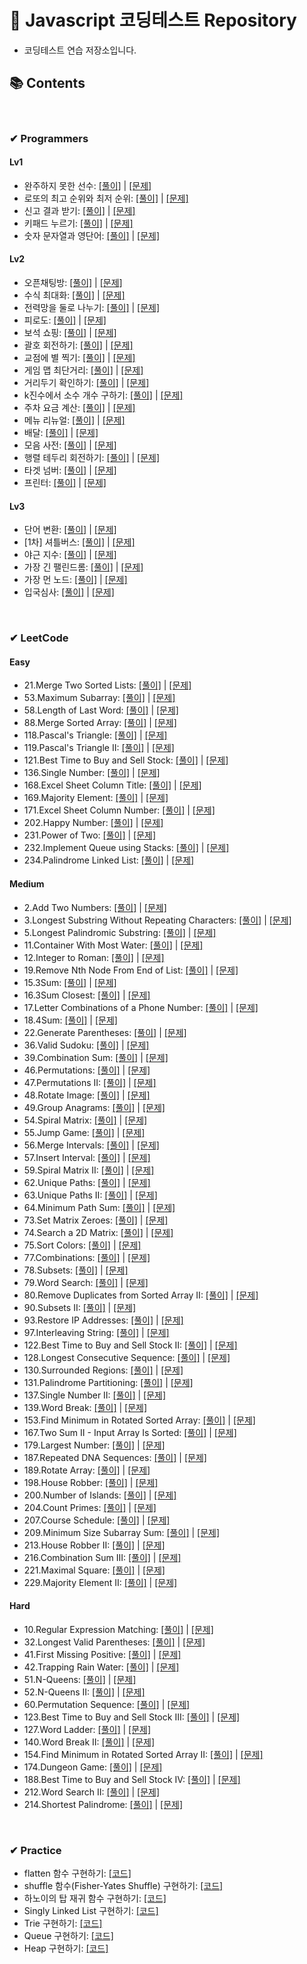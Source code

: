 # 🚩 Javascript 코딩테스트 Repository
- 코딩테스트 연습 저장소입니다.

## 📚 Contents

<br />

### ✔ Programmers

#### Lv1
- 완주하지 못한 선수: [[풀이]](https://github.com/Junhyeong-B/coding_test_practice/blob/main/Programmers/Lv1/%EC%99%84%EC%A3%BC%ED%95%98%EC%A7%80%20%EB%AA%BB%ED%95%9C%20%EC%84%A0%EC%88%98.js) | [[문제]](https://programmers.co.kr/learn/courses/30/lessons/42576)
- 로또의 최고 순위와 최저 순위: [[풀이]](https://github.com/Junhyeong-B/coding_test_practice/blob/main/Programmers/Lv1/%EB%A1%9C%EB%98%90%EC%9D%98%20%EC%B5%9C%EA%B3%A0%20%EC%88%9C%EC%9C%84%EC%99%80%20%EC%B5%9C%EC%A0%80%20%EC%88%9C%EC%9C%84.js) | [[문제]](https://programmers.co.kr/learn/courses/30/lessons/77484)
- 신고 결과 받기: [[풀이]](https://github.com/Junhyeong-B/coding_test_practice/blob/main/Programmers/Lv1/%EC%8B%A0%EA%B3%A0%20%EA%B2%B0%EA%B3%BC%20%EB%B0%9B%EA%B8%B0.js) | [[문제]](https://programmers.co.kr/learn/courses/30/lessons/92334)
- 키패드 누르기: [[풀이]](https://github.com/Junhyeong-B/coding_test_practice/blob/main/Programmers/Lv1/%ED%82%A4%ED%8C%A8%EB%93%9C%20%EB%88%84%EB%A5%B4%EA%B8%B0.js) | [[문제]](https://programmers.co.kr/learn/courses/30/lessons/67256)
- 숫자 문자열과 영단어: [[풀이]](https://github.com/Junhyeong-B/coding_test_practice/blob/main/Programmers/Lv1/%EC%88%AB%EC%9E%90%20%EB%AC%B8%EC%9E%90%EC%97%B4%EA%B3%BC%20%EC%98%81%EB%8B%A8%EC%96%B4.js) | [[문제]](https://programmers.co.kr/learn/courses/30/lessons/81301)
#### Lv2
- 오픈채팅방: [[풀이]](https://github.com/Junhyeong-B/coding_test_practice/blob/main/Programmers/Lv2/%EC%98%A4%ED%94%88%EC%B1%84%ED%8C%85%EB%B0%A9.js) | [[문제]](https://programmers.co.kr/learn/courses/30/lessons/42888)
- 수식 최대화: [[풀이]](https://github.com/Junhyeong-B/coding_test_practice/blob/main/Programmers/Lv2/%EC%88%98%EC%8B%9D%20%EC%B5%9C%EB%8C%80%ED%99%94.js) | [[문제]](https://programmers.co.kr/learn/courses/30/lessons/67257)
- 전력망을 둘로 나누기: [[풀이]](https://github.com/Junhyeong-B/coding_test_practice/blob/main/Programmers/Lv2/%EC%A0%84%EB%A0%A5%EB%A7%9D%EC%9D%84%20%EB%91%98%EB%A1%9C%20%EB%82%98%EB%88%84%EA%B8%B0.js) | [[문제]](https://programmers.co.kr/learn/courses/30/lessons/86971)
- 피로도: [[풀이]](https://github.com/Junhyeong-B/coding_test_practice/blob/main/Programmers/Lv2/%ED%94%BC%EB%A1%9C%EB%8F%84.js) | [[문제]](https://programmers.co.kr/learn/courses/30/lessons/87946)
- 보석 쇼핑: [[풀이]](https://github.com/Junhyeong-B/coding_test_practice/blob/main/Programmers/Lv2/%EB%B3%B4%EC%84%9D%20%EC%87%BC%ED%95%91.js) | [[문제]](https://programmers.co.kr/learn/courses/30/lessons/67258)
- 괄호 회전하기: [[풀이]](https://github.com/Junhyeong-B/coding_test_practice/blob/main/Programmers/Lv2/%EA%B4%84%ED%98%B8%20%ED%9A%8C%EC%A0%84%ED%95%98%EA%B8%B0.js) | [[문제]](https://programmers.co.kr/learn/courses/30/lessons/76502)
- 교점에 별 찍기: [[풀이]](https://github.com/Junhyeong-B/coding_test_practice/blob/main/Programmers/Lv2/%EA%B5%90%EC%A0%90%EC%97%90%20%EB%B3%84%20%EB%A7%8C%EB%93%A4%EA%B8%B0.js) | [[문제]](https://programmers.co.kr/learn/courses/30/lessons/87377)
- 게임 맵 최단거리: [[풀이]](https://github.com/Junhyeong-B/coding_test_practice/blob/main/Programmers/Lv2/%EA%B2%8C%EC%9E%84%20%EB%A7%B5%20%EC%B5%9C%EB%8B%A8%EA%B1%B0%EB%A6%AC.js) | [[문제]](https://programmers.co.kr/learn/courses/30/lessons/1844)
- 거리두기 확인하기: [[풀이]](https://github.com/Junhyeong-B/coding_test_practice/blob/main/Programmers/Lv2/%EA%B1%B0%EB%A6%AC%EB%91%90%EA%B8%B0%20%ED%99%95%EC%9D%B8%ED%95%98%EA%B8%B0.js) | [[문제]](https://programmers.co.kr/learn/courses/30/lessons/81302)
- k진수에서 소수 개수 구하기: [[풀이]](https://github.com/Junhyeong-B/coding_test_practice/blob/main/Programmers/Lv2/k%EC%A7%84%EC%88%98%EC%97%90%EC%84%9C%20%EC%86%8C%EC%88%98%20%EA%B0%9C%EC%88%98%20%EA%B5%AC%ED%95%98%EA%B8%B0.js) | [[문제]](https://programmers.co.kr/learn/courses/30/lessons/92335)
- 주차 요금 계산: [[풀이]](https://github.com/Junhyeong-B/coding_test_practice/blob/main/Programmers/Lv2/%EC%A3%BC%EC%B0%A8%20%EC%9A%94%EA%B8%88%20%EA%B3%84%EC%82%B0.js) | [[문제]](https://programmers.co.kr/learn/courses/30/lessons/92341)
- 메뉴 리뉴얼: [[풀이]](https://github.com/Junhyeong-B/coding_test_practice/blob/main/Programmers/Lv2/%EB%A9%94%EB%89%B4%20%EB%A6%AC%EB%89%B4%EC%96%BC.js) | [[문제]](https://programmers.co.kr/learn/courses/30/lessons/72411)
- 배달: [[풀이]](https://github.com/Junhyeong-B/coding_test_practice/blob/main/Programmers/Lv2/%EB%B0%B0%EB%8B%AC.js) | [[문제]](https://programmers.co.kr/learn/courses/30/lessons/12978)
- 모음 사전: [[풀이]](https://github.com/Junhyeong-B/coding_test_practice/blob/main/Programmers/Lv2/%EB%AA%A8%EC%9D%8C%20%EC%82%AC%EC%A0%84.js) | [[문제]](https://programmers.co.kr/learn/courses/30/lessons/84512)
- 행렬 테두리 회전하기: [[풀이]](https://github.com/Junhyeong-B/coding_test_practice/blob/main/Programmers/Lv2/%ED%96%89%EB%A0%AC%20%ED%85%8C%EB%91%90%EB%A6%AC%20%ED%9A%8C%EC%A0%84%ED%95%98%EA%B8%B0.js) | [[문제]](https://programmers.co.kr/learn/courses/30/lessons/77485#)
- 타겟 넘버: [[풀이]](https://github.com/Junhyeong-B/coding_test_practice/blob/main/Programmers/Lv2/%ED%83%80%EA%B2%9F%20%EB%84%98%EB%B2%84.js) | [[문제]](https://programmers.co.kr/learn/courses/30/lessons/43165)
- 프린터: [[풀이]](https://github.com/Junhyeong-B/coding_test_practice/blob/main/Programmers/Lv2/%ED%94%84%EB%A6%B0%ED%84%B0.js) | [[문제]](https://programmers.co.kr/learn/courses/30/lessons/42587)
#### Lv3
- 단어 변환: [[풀이]](https://github.com/Junhyeong-B/coding_test_practice/blob/main/Programmers/Lv3/%EB%8B%A8%EC%96%B4%20%EB%B3%80%ED%99%98.js) | [[문제]](https://programmers.co.kr/learn/courses/30/lessons/43163)
- [1차] 셔틀버스: [[풀이]](https://github.com/Junhyeong-B/coding_test_practice/blob/main/Programmers/Lv3/%5B1%EC%B0%A8%5D%20%EC%85%94%ED%8B%80%EB%B2%84%EC%8A%A4.js) | [[문제]](https://programmers.co.kr/learn/courses/30/lessons/17678)
- 야근 지수: [[풀이]](https://github.com/Junhyeong-B/coding_test_practice/blob/main/Programmers/Lv3/%EC%95%BC%EA%B7%BC%20%EC%A7%80%EC%88%98.js) | [[문제]](https://programmers.co.kr/learn/courses/30/lessons/12927)
- 가장 긴 팰린드롬: [[풀이]](https://github.com/Junhyeong-B/coding_test_practice/blob/main/Programmers/Lv3/%EA%B0%80%EC%9E%A5%20%EA%B8%B4%20%ED%8C%B0%EB%A6%B0%EB%93%9C%EB%A1%AC.js) | [[문제]](https://programmers.co.kr/learn/courses/30/lessons/12904)
- 가장 먼 노드: [[풀이]](https://github.com/Junhyeong-B/coding_test_practice/blob/main/Programmers/Lv3/%EA%B0%80%EC%9E%A5%20%EB%A8%BC%20%EB%85%B8%EB%93%9C.js) | [[문제]](https://programmers.co.kr/learn/courses/30/lessons/49189)
- 입국심사: [[풀이]](https://github.com/Junhyeong-B/coding_test_practice/blob/main/Programmers/Lv3/%EC%9E%85%EA%B5%AD%EC%8B%AC%EC%82%AC.js) | [[문제]](https://programmers.co.kr/learn/courses/30/lessons/43238)



<br />

### ✔ LeetCode

#### Easy
- 21.Merge Two Sorted Lists: [[풀이]](https://github.com/Junhyeong-B/coding_test_practice/blob/main/LeetCode/Easy/21.%20Merge%20Two%20Sorted%20Lists.ts) | [[문제]](https://leetcode.com/problems/merge-two-sorted-lists/)
- 53.Maximum Subarray: [[풀이]](https://github.com/Junhyeong-B/coding_test_practice/blob/main/LeetCode/Easy/53.%20Maximum%20Subarray.js) | [[문제]](https://leetcode.com/problems/maximum-subarray/)
- 58.Length of Last Word: [[풀이]](https://github.com/Junhyeong-B/coding_test_practice/blob/main/LeetCode/Easy/58.%20Length%20of%20Last%20Word.js) | [[문제]](https://leetcode.com/problems/length-of-last-word/)
- 88.Merge Sorted Array: [[풀이]](https://github.com/Junhyeong-B/coding_test_practice/blob/main/LeetCode/Easy/88.%20Merge%20Sorted%20Array.js) | [[문제]](https://leetcode.com/problems/merge-sorted-array/)
- 118.Pascal's Triangle: [[풀이]](https://github.com/Junhyeong-B/coding_test_practice/blob/main/LeetCode/Easy/118.%20Pascal's%20Triangle.js) | [[문제]](https://leetcode.com/problems/pascals-triangle/)
- 119.Pascal's Triangle II: [[풀이]](https://github.com/Junhyeong-B/coding_test_practice/blob/main/LeetCode/Easy/119.%20Pascal's%20Triangle%20II.js) | [[문제]](https://leetcode.com/problems/pascals-triangle-ii/)
- 121.Best Time to Buy and Sell Stock: [[풀이]](https://github.com/Junhyeong-B/coding_test_practice/blob/main/LeetCode/Easy/121.%20Best%20Time%20to%20Buy%20and%20Sell%20Stock.js) | [[문제]](https://leetcode.com/problems/best-time-to-buy-and-sell-stock/)
- 136.Single Number: [[풀이]](https://github.com/Junhyeong-B/coding_test_practice/blob/main/LeetCode/Easy/136.%20Single%20Number.js) | [[문제]](https://leetcode.com/problems/single-number/)
- 168.Excel Sheet Column Title: [[풀이]](https://github.com/Junhyeong-B/coding_test_practice/blob/main/LeetCode/Easy/168.%20Excel%20Sheet%20Column%20Title.js) | [[문제]](https://leetcode.com/problems/excel-sheet-column-title/)
- 169.Majority Element: [[풀이]](https://github.com/Junhyeong-B/coding_test_practice/blob/main/LeetCode/Easy/169.%20Majority%20Element.js) | [[문제]](https://leetcode.com/problems/majority-element/)
- 171.Excel Sheet Column Number: [[풀이]](https://github.com/Junhyeong-B/coding_test_practice/blob/main/LeetCode/Easy/171.%20Excel%20Sheet%20Column%20Number.js) | [[문제]](https://leetcode.com/problems/excel-sheet-column-number/)
- 202.Happy Number: [[풀이]](https://github.com/Junhyeong-B/coding_test_practice/blob/main/LeetCode/Easy/202.%20Happy%20Number.ts) | [[문제]](https://leetcode.com/problems/happy-number/)
- 231.Power of Two: [[풀이]](https://github.com/Junhyeong-B/coding_test_practice/blob/main/LeetCode/Easy/231.%20Power%20of%20Two.ts) | [[문제]](https://leetcode.com/problems/power-of-two/)
- 232.Implement Queue using Stacks: [[풀이]](https://github.com/Junhyeong-B/coding_test_practice/blob/main/LeetCode/Easy/232.%20Implement%20Queue%20using%20Stacks.ts) | [[문제]](https://leetcode.com/problems/implement-queue-using-stacks/)
- 234.Palindrome Linked List: [[풀이]](https://github.com/Junhyeong-B/coding_test_practice/blob/main/LeetCode/Easy/232.%20Implement%20Queue%20using%20Stacks.ts) | [[문제]](https://leetcode.com/problems/palindrome-linked-list/)
  
#### Medium
- 2.Add Two Numbers: [[풀이]](https://github.com/Junhyeong-B/coding_test_practice/blob/main/LeetCode/Medium/2.%20Add%20Two%20Numbers.ts) | [[문제]](https://leetcode.com/problems/add-two-numbers/)
- 3.Longest Substring Without Repeating Characters: [[풀이]](https://github.com/Junhyeong-B/coding_test_practice/blob/main/LeetCode/Medium/3.%20Longest%20Substring%20Without%20Repeating%20Characters.ts) | [[문제]](https://leetcode.com/problems/longest-substring-without-repeating-characters/)
- 5.Longest Palindromic Substring: [[풀이]](https://github.com/Junhyeong-B/coding_test_practice/blob/main/LeetCode/Medium/5.%20Longest%20Palindromic%20Substring.js) | [[문제]](https://leetcode.com/problems/longest-palindromic-substring/)
- 11.Container With Most Water: [[풀이]](https://github.com/Junhyeong-B/coding_test_practice/blob/main/LeetCode/Medium/11.%20Container%20With%20Most%20Water.ts) | [[문제]](https://leetcode.com/problems/container-with-most-water/)
- 12.Integer to Roman: [[풀이]](https://github.com/Junhyeong-B/coding_test_practice/blob/main/LeetCode/Medium/12.%20Integer%20to%20Roman.js) | [[문제]](https://leetcode.com/problems/integer-to-roman/)
- 19.Remove Nth Node From End of List: [[풀이]](https://github.com/Junhyeong-B/coding_test_practice/blob/main/LeetCode/Medium/19.%20Remove%20Nth%20Node%20From%20End%20of%20List.ts) | [[문제]](https://leetcode.com/problems/remove-nth-node-from-end-of-list/)
- 15.3Sum: [[풀이]](https://github.com/Junhyeong-B/coding_test_practice/blob/main/LeetCode/Medium/15.%203Sum.js) | [[문제]](https://leetcode.com/problems/3sum/)
- 16.3Sum Closest: [[풀이]](https://github.com/Junhyeong-B/coding_test_practice/blob/main/LeetCode/Medium/16.%203Sum%20Closest.js) | [[문제]](https://leetcode.com/problems/3sum-closest/)
- 17.Letter Combinations of a Phone Number: [[풀이]](https://github.com/Junhyeong-B/coding_test_practice/blob/main/LeetCode/Medium/17.%20Letter%20Combinations%20of%20a%20Phone%20Number.js) | [[문제]](https://leetcode.com/problems/letter-combinations-of-a-phone-number/)
- 18.4Sum: [[풀이]](https://github.com/Junhyeong-B/coding_test_practice/blob/main/LeetCode/Medium/18.%204Sum.js) | [[문제]](https://leetcode.com/problems/4sum/)
- 22.Generate Parentheses: [[풀이]](https://github.com/Junhyeong-B/coding_test_practice/blob/main/LeetCode/Medium/22.%20Generate%20Parentheses.js) | [[문제]](https://leetcode.com/problems/generate-parentheses/)
- 36.Valid Sudoku: [[풀이]](https://github.com/Junhyeong-B/coding_test_practice/blob/main/LeetCode/Medium/36.%20Valid%20Sudoku.js) | [[문제]](https://leetcode.com/problems/valid-sudoku/)
- 39.Combination Sum: [[풀이]](https://github.com/Junhyeong-B/coding_test_practice/blob/main/LeetCode/Medium/39.%20Combination%20Sum.js) | [[문제]](https://leetcode.com/problems/combination-sum/)
- 46.Permutations: [[풀이]](https://github.com/Junhyeong-B/coding_test_practice/blob/main/LeetCode/Medium/46.%20Permutations.js) | [[문제]](https://leetcode.com/problems/permutations/)
- 47.Permutations II: [[풀이]](https://github.com/Junhyeong-B/coding_test_practice/blob/main/LeetCode/Medium/47.%20Permutations%20II.js) | [[문제]](https://leetcode.com/problems/permutations-ii/)
- 48.Rotate Image: [[풀이]](https://github.com/Junhyeong-B/coding_test_practice/blob/main/LeetCode/Medium/48.%20Rotate%20Image.js) | [[문제]](https://leetcode.com/problems/rotate-image/)
- 49.Group Anagrams: [[풀이]](https://github.com/Junhyeong-B/coding_test_practice/blob/main/LeetCode/Medium/49.%20Group%20Anagrams.js) | [[문제]](https://leetcode.com/problems/group-anagrams/)
- 54.Spiral Matrix: [[풀이]](https://github.com/Junhyeong-B/coding_test_practice/blob/main/LeetCode/Medium/54.%20Spiral%20Matrix.js) | [[문제]](https://leetcode.com/problems/spiral-matrix/)
- 55.Jump Game: [[풀이]](https://github.com/Junhyeong-B/coding_test_practice/blob/main/LeetCode/Medium/55.%20Jump%20Game.js) | [[문제]](https://leetcode.com/problems/jump-game/)
- 56.Merge Intervals: [[풀이]](https://github.com/Junhyeong-B/coding_test_practice/blob/main/LeetCode/Medium/56.%20Merge%20Intervals.js) | [[문제]](https://leetcode.com/problems/merge-intervals/)
- 57.Insert Interval: [[풀이]](https://github.com/Junhyeong-B/coding_test_practice/blob/main/LeetCode/Medium/57.%20Insert%20Interval.js) | [[문제]](https://leetcode.com/problems/insert-interval/)
- 59.Spiral Matrix II: [[풀이]](https://github.com/Junhyeong-B/coding_test_practice/blob/main/LeetCode/Medium/59.%20Spiral%20Matrix%20II.js) | [[문제]](https://leetcode.com/problems/spiral-matrix-ii/)
- 62.Unique Paths: [[풀이]](https://github.com/Junhyeong-B/coding_test_practice/blob/main/LeetCode/Medium/62.%20Unique%20Paths.js) | [[문제]](https://leetcode.com/problems/unique-paths/)
- 63.Unique Paths II: [[풀이]](https://github.com/Junhyeong-B/coding_test_practice/blob/main/LeetCode/Medium/63.%20Unique%20Paths%20II.js) | [[문제]](https://leetcode.com/problems/unique-paths-ii/)
- 64.Minimum Path Sum: [[풀이]](https://github.com/Junhyeong-B/coding_test_practice/blob/main/LeetCode/Medium/64.%20Minimum%20Path%20Sum.js) | [[문제]](https://leetcode.com/problems/minimum-path-sum/)
- 73.Set Matrix Zeroes: [[풀이]](https://github.com/Junhyeong-B/coding_test_practice/blob/main/LeetCode/Medium/73.%20Set%20Matrix%20Zeroes.js) | [[문제]](https://leetcode.com/problems/set-matrix-zeroes/)
- 74.Search a 2D Matrix: [[풀이]](https://github.com/Junhyeong-B/coding_test_practice/blob/main/LeetCode/Medium/74.%20Search%20a%202D%20Matrix.js) | [[문제]](https://leetcode.com/problems/search-a-2d-matrix/)
- 75.Sort Colors: [[풀이]](https://github.com/Junhyeong-B/coding_test_practice/blob/main/LeetCode/Medium/75.%20Sort%20Colors.js) | [[문제]](https://leetcode.com/problems/sort-colors/)
- 77.Combinations: [[풀이]](https://github.com/Junhyeong-B/coding_test_practice/blob/main/LeetCode/Medium/77.%20Combinations.js) | [[문제]](https://leetcode.com/problems/combinations/)
- 78.Subsets: [[풀이]](https://github.com/Junhyeong-B/coding_test_practice/blob/main/LeetCode/Medium/78.%20Subsets.js) | [[문제]](https://leetcode.com/problems/subsets/)
- 79.Word Search: [[풀이]](https://github.com/Junhyeong-B/coding_test_practice/blob/main/LeetCode/Medium/79.%20Word%20Search.js) | [[문제]](https://leetcode.com/problems/word-search/)
- 80.Remove Duplicates from Sorted Array II: [[풀이]](https://github.com/Junhyeong-B/coding_test_practice/blob/main/LeetCode/Medium/80.%20Remove%20Duplicates%20from%20Sorted%20Array%20II.js) | [[문제]](https://leetcode.com/problems/remove-duplicates-from-sorted-array-ii/)
- 90.Subsets II: [[풀이]](https://github.com/Junhyeong-B/coding_test_practice/blob/main/LeetCode/Medium/90.%20Subsets%20II.js) | [[문제]](https://leetcode.com/problems/subsets-ii/)
- 93.Restore IP Addresses: [[풀이]](https://github.com/Junhyeong-B/coding_test_practice/blob/main/LeetCode/Medium/93.%20Restore%20IP%20Addresses.js) | [[문제]](https://leetcode.com/problems/restore-ip-addresses/)
- 97.Interleaving String: [[풀이]](https://github.com/Junhyeong-B/coding_test_practice/blob/main/LeetCode/Medium/97.%20Interleaving%20String.js) | [[문제]](https://leetcode.com/problems/interleaving-string/)
- 122.Best Time to Buy and Sell Stock II: [[풀이]](https://github.com/Junhyeong-B/coding_test_practice/blob/main/LeetCode/Medium/122.%20Best%20Time%20to%20Buy%20and%20Sell%20Stock%20II.js) | [[문제]](https://leetcode.com/problems/best-time-to-buy-and-sell-stock-ii/)
- 128.Longest Consecutive Sequence: [[풀이]](https://github.com/Junhyeong-B/coding_test_practice/blob/main/LeetCode/Medium/128.%20Longest%20Consecutive%20Sequence.js) | [[문제]](https://leetcode.com/problems/longest-consecutive-sequence/)
- 130.Surrounded Regions: [[풀이]](https://github.com/Junhyeong-B/coding_test_practice/blob/main/LeetCode/Medium/130.%20Surrounded%20Regions.js) | [[문제]](https://leetcode.com/problems/surrounded-regions/)
- 131.Palindrome Partitioning: [[풀이]](https://github.com/Junhyeong-B/coding_test_practice/blob/main/LeetCode/Medium/131.%20Palindrome%20Partitioning.js) | [[문제]](https://leetcode.com/problems/palindrome-partitioning/)
- 137.Single Number II: [[풀이]](https://github.com/Junhyeong-B/coding_test_practice/blob/main/LeetCode/Medium/137.%20Single%20Number%20II.js) | [[문제]](https://leetcode.com/problems/single-number-ii/)
- 139.Word Break: [[풀이]](https://github.com/Junhyeong-B/coding_test_practice/blob/main/LeetCode/Medium/139.%20Word%20Break.js) | [[문제]](https://leetcode.com/problems/word-break/)
- 153.Find Minimum in Rotated Sorted Array: [[풀이]](https://github.com/Junhyeong-B/coding_test_practice/blob/main/LeetCode/Medium/153.%20Find%20Minimum%20in%20Rotated%20Sorted%20Array.js) | [[문제]](https://leetcode.com/problems/find-minimum-in-rotated-sorted-array/)
- 167.Two Sum II - Input Array Is Sorted: [[풀이]](https://github.com/Junhyeong-B/coding_test_practice/blob/main/LeetCode/Medium/167.%20Two%20Sum%20II%20-%20Input%20Array%20Is%20Sorted.js) | [[문제]](https://leetcode.com/problems/two-sum-ii-input-array-is-sorted/)
- 179.Largest Number: [[풀이]](https://github.com/Junhyeong-B/coding_test_practice/blob/main/LeetCode/Medium/179.%20Largest%20Number.js) | [[문제]](https://leetcode.com/problems/largest-number/)
- 187.Repeated DNA Sequences: [[풀이]](https://github.com/Junhyeong-B/coding_test_practice/blob/main/LeetCode/Medium/187.%20Repeated%20DNA%20Sequences.js) | [[문제]](https://leetcode.com/problems/repeated-dna-sequences/)
- 189.Rotate Array: [[풀이]](https://github.com/Junhyeong-B/coding_test_practice/blob/main/LeetCode/Medium/189.%20Rotate%20Array.js) | [[문제]](https://leetcode.com/problems/rotate-array/)
- 198.House Robber: [[풀이]](https://github.com/Junhyeong-B/coding_test_practice/blob/main/LeetCode/Medium/198.%20House%20Robber.ts) | [[문제]](https://leetcode.com/problems/house-robber/)
- 200.Number of Islands: [[풀이]](https://github.com/Junhyeong-B/coding_test_practice/blob/main/LeetCode/Medium/200.%20Number%20of%20Islands.ts) | [[문제]](https://leetcode.com/problems/number-of-islands/)
- 204.Count Primes: [[풀이]](https://github.com/Junhyeong-B/coding_test_practice/blob/main/LeetCode/Medium/204.%20Count%20Primes.ts) | [[문제]](https://leetcode.com/problems/count-primes/)
- 207.Course Schedule: [[풀이]](https://github.com/Junhyeong-B/coding_test_practice/blob/main/LeetCode/Medium/207.%20Course%20Schedule.ts) | [[문제]](https://leetcode.com/problems/course-schedule/)
- 209.Minimum Size Subarray Sum: [[풀이]](https://github.com/Junhyeong-B/coding_test_practice/blob/main/LeetCode/Medium/209.%20Minimum%20Size%20Subarray%20Sum.ts) | [[문제]](https://leetcode.com/problems/minimum-size-subarray-sum/)
- 213.House Robber II: [[풀이]](https://github.com/Junhyeong-B/coding_test_practice/blob/main/LeetCode/Medium/213.%20House%20Robber%20II.ts) | [[문제]](https://leetcode.com/problems/house-robber-ii/)
- 216.Combination Sum III: [[풀이]](https://github.com/Junhyeong-B/coding_test_practice/blob/main/LeetCode/Medium/216.%20Combination%20Sum%20III.ts) | [[문제]](https://leetcode.com/problems/combination-sum-iii/)
- 221.Maximal Square: [[풀이]](https://github.com/Junhyeong-B/coding_test_practice/blob/main/LeetCode/Medium/221.%20Maximal%20Square.ts) | [[문제]](https://leetcode.com/problems/maximal-square/)
- 229.Majority Element II: [[풀이]](https://github.com/Junhyeong-B/coding_test_practice/blob/main/LeetCode/Medium/229.%20Majority%20Element%20II.ts) | [[문제]](https://leetcode.com/problems/majority-element-ii/submissions/)
#### Hard
- 10.Regular Expression Matching: [[풀이]](https://github.com/Junhyeong-B/coding_test_practice/blob/main/LeetCode/Hard/10.%20Regular%20Expression%20Matching.js) | [[문제]](https://leetcode.com/problems/regular-expression-matching/)
- 32.Longest Valid Parentheses: [[풀이]](https://github.com/Junhyeong-B/coding_test_practice/blob/main/LeetCode/Hard/32.%20Longest%20Valid%20Parentheses.js) | [[문제]](https://leetcode.com/problems/longest-valid-parentheses/)
- 41.First Missing Positive: [[풀이]](https://github.com/Junhyeong-B/coding_test_practice/blob/main/LeetCode/Hard/41.%20First%20Missing%20Positive.js) | [[문제]](https://leetcode.com/problems/first-missing-positive/)
- 42.Trapping Rain Water: [[풀이]](https://github.com/Junhyeong-B/coding_test_practice/blob/main/LeetCode/Hard/42.%20Trapping%20Rain%20Water.js) | [[문제]](https://leetcode.com/problems/trapping-rain-water/)
- 51.N-Queens: [[풀이]](https://github.com/Junhyeong-B/coding_test_practice/blob/main/LeetCode/Hard/51.%20N-Queens.js) | [[문제]](https://leetcode.com/problems/n-queens/)
- 52.N-Queens II: [[풀이]](https://github.com/Junhyeong-B/coding_test_practice/blob/main/LeetCode/Hard/52.%20N-Queens%20II.js) | [[문제]](https://leetcode.com/problems/n-queens-ii/)
- 60.Permutation Sequence: [[풀이]](https://github.com/Junhyeong-B/coding_test_practice/blob/main/LeetCode/Hard/60.%20Permutation%20Sequence.js) | [[문제]](https://leetcode.com/problems/permutation-sequence/)
- 123.Best Time to Buy and Sell Stock III: [[풀이]](https://github.com/Junhyeong-B/coding_test_practice/blob/main/LeetCode/Hard/123.%20Best%20Time%20to%20Buy%20and%20Sell%20Stock%20III.js) | [[문제]](https://leetcode.com/problems/best-time-to-buy-and-sell-stock-iii/)
- 127.Word Ladder: [[풀이]](https://github.com/Junhyeong-B/coding_test_practice/blob/main/LeetCode/Hard/127.%20Word%20Ladder.js) | [[문제]](https://leetcode.com/problems/word-ladder/)
- 140.Word Break II: [[풀이]](https://github.com/Junhyeong-B/coding_test_practice/blob/main/LeetCode/Hard/140.%20Word%20Break%20II.js) | [[문제]](https://leetcode.com/problems/word-break-ii/)
- 154.Find Minimum in Rotated Sorted Array II: [[풀이]](https://github.com/Junhyeong-B/coding_test_practice/blob/main/LeetCode/Hard/154.%20Find%20Minimum%20in%20Rotated%20Sorted%20Array%20II.js) | [[문제]](https://leetcode.com/problems/find-minimum-in-rotated-sorted-array-ii/)
- 174.Dungeon Game: [[풀이]](https://github.com/Junhyeong-B/coding_test_practice/blob/main/LeetCode/Hard/174.%20Dungeon%20Game.js) | [[문제]](https://leetcode.com/problems/dungeon-game/)
- 188.Best Time to Buy and Sell Stock IV: [[풀이]](https://github.com/Junhyeong-B/coding_test_practice/blob/main/LeetCode/Hard/188.%20Best%20Time%20to%20Buy%20and%20Sell%20Stock%20IV.js) | [[문제]](https://leetcode.com/problems/best-time-to-buy-and-sell-stock-iv/)
- 212.Word Search II: [[풀이]](https://github.com/Junhyeong-B/coding_test_practice/blob/main/LeetCode/Hard/212.%20Word%20Search%20II.ts) | [[문제]](https://leetcode.com/problems/word-search-ii/)
- 214.Shortest Palindrome: [[풀이]](https://github.com/Junhyeong-B/coding_test_practice/blob/main/LeetCode/Hard/214.%20Shortest%20Palindrome.ts) | [[문제]](https://leetcode.com/problems/shortest-palindrome/)

<br />

### ✔ Practice

- flatten 함수 구현하기: [[코드]](https://github.com/Junhyeong-B/coding_test_practice/blob/main/Practice/flatten.js)
- shuffle 함수(Fisher-Yates Shuffle) 구현하기: [[코드]](https://github.com/Junhyeong-B/coding_test_practice/blob/main/Practice/shuffle.ts)
- 하노이의 탑 재귀 함수 구현하기: [[코드]](https://github.com/Junhyeong-B/coding_test_practice/blob/main/Practice/hanoi.ts)
- Singly Linked List 구현하기: [[코드]](https://github.com/Junhyeong-B/coding_test_practice/blob/main/Practice/linked-list.ts)
- Trie 구현하기: [[코드]](https://github.com/Junhyeong-B/coding_test_practice/blob/main/Practice/trie.ts)
- Queue 구현하기: [[코드]](https://github.com/Junhyeong-B/coding_test_practice/blob/main/Practice/queue.ts)
- Heap 구현하기: [[코드]](https://github.com/Junhyeong-B/coding_test_practice/blob/main/Practice/heap.ts)